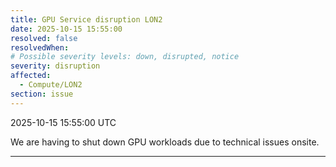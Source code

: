 ```yaml
---
title: GPU Service disruption LON2
date: 2025-10-15 15:55:00
resolved: false
resolvedWhen: 
# Possible severity levels: down, disrupted, notice
severity: disruption
affected:
  - Compute/LON2
section: issue
---
```


2025-10-15 15:55:00 UTC

We are having to shut down GPU workloads due to technical issues onsite.

---
